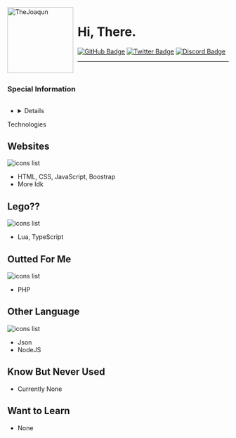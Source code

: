 <img width="150" height="150" align="left" style="float: left; margin: 0 10px 0 0;" alt="TheJoaqun" src="https://avatars.githubusercontent.com/u/69177565?v=4">

# Hi, There.

<div>
  <a href="https://github.com/thejoaqun"><img src="https://img.shields.io/badge/-Github-000000?style=flat-square&labelColor=000000&logo=Github&logoColor=white&link=https://github.com/thejoaqun" alt="GitHub Badge"/></a>
  <a href="https://twitter.com/thejoaqun"><img src="https://img.shields.io/badge/-Twitter-000000?style=flat-square&labelColor=000000&logo=twitter&logoColor=white&link=https://twitter.com/izakdvlpr" alt="Twitter Badge"/></a>
  <a href="https://discord.com/users/899400183396302918"><img src="https://img.shields.io/badge/-Discord-000000?style=flat-square&labelColor=000000&logo=discord&logoColor=white&link=https://discord.com/users/899400183396302918" alt="Discord Badge"/></a>
</div>

---

##

<div align="auto" style="display: inline-block;">
   <h3 align="auto">Special Information</h1>
</div>

- <details>
<summary>Technologies</summary>

## Websites

![icons list](https://skillicons.dev/icons?i=html,css,javascript,boostrap)

- HTML, CSS, JavaScript, Boostrap
- More Idk

## Lego??

![icons list](https://skillicons.dev/icons?i=lua,typescript)

- Lua, TypeScript

## Outted For Me

![icons list](https://skillicons.dev/icons?i=php)

- PHP

## Other Language

![icons list](https://skillicons.dev/icons?i=json,nodejs)

- Json
- NodeJS

## Know But Never Used

- Currently None 

## Want to Learn

- None

</details>

##
